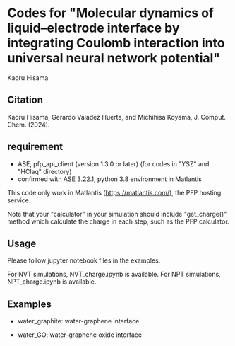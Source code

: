 # Codes for "Molecular dynamics of liquid–electrode interface by integrating Coulomb interaction into universal neural network potential"

Kaoru Hisama

## Citation

Kaoru Hisama, Gerardo Valadez Huerta, and Michihisa Koyama, J. Comput. Chem. (2024).

## requirement

- ASE, pfp_api_client (version 1.3.0 or later) (for codes in "YSZ" and "HClaq" directory)
- confirmed with ASE 3.22.1, python 3.8 environment in Matlantis

This code only work in Matlantis (https://matlantis.com/), the PFP hosting service.

Note that your "calculator" in your simulation should include "get_charge()" method which calculate the charge in each step, such as the PFP calculator.

## Usage

Please follow jupyter notebook files in the examples.

For NVT simulations, NVT_charge.ipynb is available.
For NPT simulations, NPT_charge.ipynb is available.

## Examples

- water_graphite: water-graphene interface

- water_GO: water-graphene oxide interface
